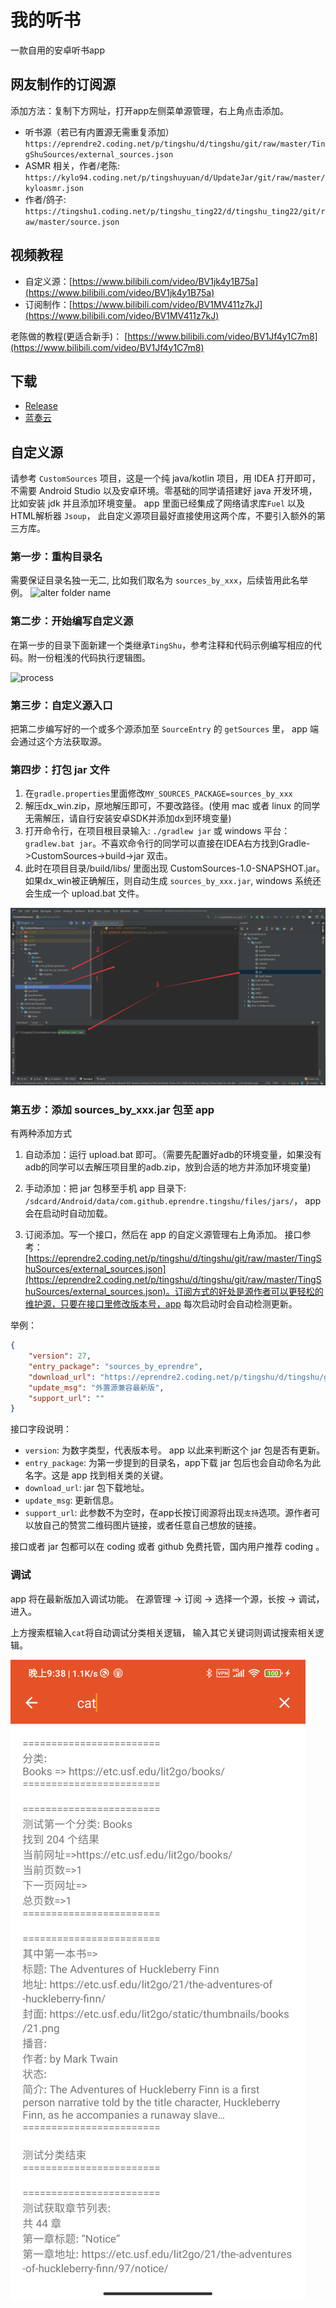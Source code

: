 # 我的听书

一款自用的安卓听书app

## 网友制作的订阅源

添加方法：复制下方网址，打开app左侧菜单源管理，右上角点击添加。

* 听书源（若已有内置源无需重复添加） `https://eprendre2.coding.net/p/tingshu/d/tingshu/git/raw/master/TingShuSources/external_sources.json`
* ASMR 相关，作者/老陈: `https://kylo94.coding.net/p/tingshuyuan/d/UpdateJar/git/raw/master/kyloasmr.json`
* 作者/鸽子: `https://tingshu1.coding.net/p/tingshu_ting22/d/tingshu_ting22/git/raw/master/source.json`

## 视频教程

* 自定义源：[https://www.bilibili.com/video/BV1jk4y1B75a](https://www.bilibili.com/video/BV1jk4y1B75a)
* 订阅制作：[https://www.bilibili.com/video/BV1MV411z7kJ](https://www.bilibili.com/video/BV1MV411z7kJ)

老陈做的教程(更适合新手)： [https://www.bilibili.com/video/BV1Jf4y1C7m8](https://www.bilibili.com/video/BV1Jf4y1C7m8)


## 下载

* [Release](https://github.com/eprendre/tingshu/releases)
* [蓝奏云](https://pan.lanzous.com/b873905)

## 自定义源

请参考 `CustomSources` 项目，这是一个纯 java/kotlin 项目，用 IDEA 打开即可，不需要 Android Studio 以及安卓环境。零基础的同学请搭建好 java 开发环境，比如安装 jdk 并且添加环境变量。
app 里面已经集成了网络请求库`Fuel` 以及HTML解析器 `Jsoup`， 此自定义源项目最好直接使用这两个库，不要引入额外的第三方库。

### 第一步：重构目录名

需要保证目录名独一无二, 比如我们取名为 `sources_by_xxx`，后续皆用此名举例。
![alter folder name](art/sources1.jpg)

### 第二步：开始编写自定义源

在第一步的目录下面新建一个类继承`TingShu`，参考注释和代码示例编写相应的代码。附一份粗浅的代码执行逻辑图。

![process](art/sources5.png)

### 第三步：自定义源入口

把第二步编写好的一个或多个源添加至 `SourceEntry` 的 `getSources` 里， app 端会通过这个方法获取源。

### 第四步：打包 jar 文件

1. 在`gradle.properties`里面修改`MY_SOURCES_PACKAGE=sources_by_xxx`
1. 解压dx_win.zip，原地解压即可，不要改路径。(使用 mac 或者 linux 的同学无需解压，请自行安装安卓SDK并添加dx到环境变量)
1. 打开命令行，在项目根目录输入: `./gradlew jar` 或 windows 平台：`gradlew.bat jar`。不喜欢命令行的同学可以直接在IDEA右方找到Gradle->CustomSources->build->jar 双击。
1. 此时在项目目录/build/libs/ 里面出现 CustomSources-1.0-SNAPSHOT.jar。如果dx_win被正确解压，则自动生成 `sources_by_xxx.jar`, windows 系统还会生成一个 upload.bat 文件。

![jar](art/jar.png)

### 第五步：添加 sources_by_xxx.jar 包至 app

有两种添加方式

1. 自动添加：运行 upload.bat 即可。（需要先配置好adb的环境变量，如果没有adb的同学可以去解压项目里的adb.zip，放到合适的地方并添加环境变量)

1. 手动添加：把 jar 包移至手机 app 目录下: `/sdcard/Android/data/com.github.eprendre.tingshu/files/jars/`， app 会在启动时自动加载。

1. 订阅添加。写一个接口，然后在 app 的自定义源管理右上角添加。 接口参考：[https://eprendre2.coding.net/p/tingshu/d/tingshu/git/raw/master/TingShuSources/external_sources.json](https://eprendre2.coding.net/p/tingshu/d/tingshu/git/raw/master/TingShuSources/external_sources.json)。订阅方式的好处是源作者可以更轻松的维护源，只要在接口里修改版本号，app 每次启动时会自动检测更新。

举例：

```json
{
    "version": 27,
    "entry_package": "sources_by_eprendre",
    "download_url": "https://eprendre2.coding.net/p/tingshu/d/tingshu/git/raw/master/TingShuSources/sources_by_eprendre.jar",
    "update_msg": "外置源兼容最新版",
    "support_url": ""
}
```

接口字段说明：

* `version`: 为数字类型，代表版本号。 app 以此来判断这个 jar 包是否有更新。
* `entry_package`: 为第一步提到的目录名，app下载 jar 包后也会自动命名为此名字。这是 app 找到相关类的关键。
* `download_url`: jar 包下载地址。
* `update_msg`: 更新信息。
* `support_url`: 此参数不为空时，在app长按订阅源将出现`支持`选项。源作者可以放自己的赞赏二维码图片链接，或者任意自己想放的链接。

接口或者 jar 包都可以在 coding 或者 github 免费托管，国内用户推荐 coding 。

### 调试

app 将在最新版加入调试功能。
在源管理 -> 订阅 -> 选择一个源，长按 -> 调试，进入。

上方搜索框输入`cat`将自动调试分类相关逻辑， 输入其它关键词则调试搜索相关逻辑。

![debug](art/debug.png)
